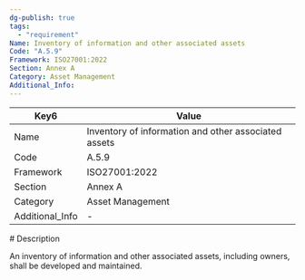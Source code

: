 ```yaml
---
dg-publish: true
tags:
  - "requirement"
Name: Inventory of information and other associated assets
Code: "A.5.9"
Framework: ISO27001:2022
Section: Annex A
Category: Asset Management
Additional_Info: 
---
```


<div><table class="dataview table-view-table"><thead class="table-view-thead"><tr class="table-view-tr-header"><th class="table-view-th"><span>Key</span><span class="dataview small-text">6</span></th><th class="table-view-th"><span>Value</span></th></tr></thead><tbody class="table-view-tbody"><tr><td><span>Name</span></td><td><span>Inventory of information and other associated assets</span></td></tr><tr><td><span>Code</span></td><td><span>A.5.9</span></td></tr><tr><td><span>Framework</span></td><td><span>ISO27001:2022</span></td></tr><tr><td><span>Section</span></td><td><span>Annex A</span></td></tr><tr><td><span>Category</span></td><td><span>Asset Management</span></td></tr><tr><td><span>Additional_Info</span></td><td><span>-</span></td></tr></tbody></table></div>
# Description

An inventory of information and other associated assets, including owners, shall be developed and maintained.
